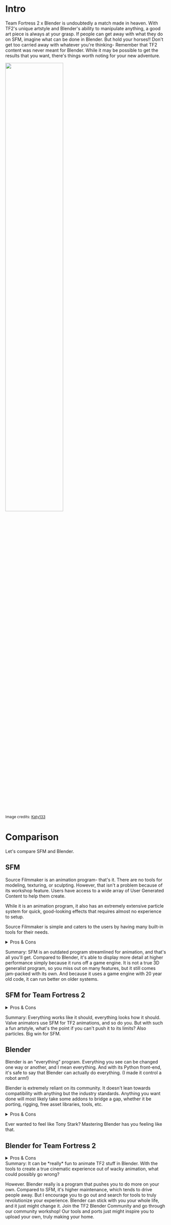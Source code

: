 # Intro

Team Fortress 2 x Blender is undoubtedly a match made in heaven. With TF2's unique artstyle and Blender's ability to manipulate anything, a good art piece is always at your grasp. If people can get away with what they do on SFM, imagine what can be done in Blender. But hold your horses!! Don't get too carried away with whatever you're thinking- Remember that TF2 content was never meant for Blender. While it may be possible to get the results that you want, there's things worth noting for your new adventure.

<img src="https://github.com/user-attachments/assets/95aa5a8f-8921-4da2-9f70-cc1dfb857f12" width=60%>  

<sup>Image credits: [Katy133](https://www.youtube.com/@Katy133)</sup>

# Comparison
Let's compare SFM and Blender.

## SFM
Source Filmmaker is an animation program- that's it. There are no tools for modeling, texturing, or sculpting. However, that isn't a problem because of its workshop feature. Users have access to a wide array of User Generated Content to help them create.

While it is an animation program, it also has an extremely extensive particle system for quick, good-looking effects that requires almost no experience to setup.

Source Filmmaker is simple and caters to the users by having many built-in tools for their needs.
<details>
  <summary>Pros & Cons</summary>

### Pros
- Workshop
  - Thousands of UGC at anyone's disposal
- Streamlined for animation
- Good ratio between scene detail and program performance
  - Because SFM runs off of the Source game engine, everything is more realtime due to having model, lighting, and material data pre-baked, saving tremendous amounts of calculations from being performed.
- Realtime motion paths
  - Blender doesn't have that!
- Quick rigging tools for types of armatures (rigs)
  - It's a matter of clicking an item from a menu to rig a character with Inverse Kinematics.
- Good for old PCs
### Cons
- Extremely outdated
  - Uses Python 2.7
  - 32 bit program (limited to ~3.5GB of RAM!)
  - Very prone to crashing and visual issues
  - Limited rendering options
  - Uses 2007 TF2 (better than nothing I suppose)
  - Entirely reliant on community to workaround issues (respect+)
- Hassle to port
  - Bringing models into SFM can be such a hassle due to:
    - Compiling to .mdl, requiring a prepared .qc file
    - Converting textures to .vtf format
    - Writing materials
    - Requires specific folder structure
  - If they started in Blender, why not keep them there?
- Extremely limiting
  - Making custom shape keys on demand is impossible
  - Adding single images requires making a mesh plane then porting it to SFM

</details>

Summary: SFM is an outdated program streamlined for animation, and that's all you'll get. Compared to Blender, it's able to display more detail at higher performance simply because it runs off a game engine. It is not a true 3D generalist program, so you miss out on many features, but it still comes jam-packed with its own. And because it uses a game engine with 20 year old code, it can run better on older systems.

## SFM for Team Fortress 2
<details>
  <summary>Pros & Cons</summary>
  
### Pros
- Team Fortress 2 content is native to SFM
  - Everything works and looks how it should. Face posing, character shaders, particles, maps
- Easy to rig with IK
- Good ratio between scene detail and program performance
  - TF2 maps can be extremely detailed. Achieving an accurate result in Blender requires many workarounds and affects performance. Of course, this is no issue for SFM.
- Particles galore
  - The one thing Blender doesn't have...
- Built-In action recorder
  - Records your gameplay with ease
- Easy ragdolls
- Great eye shader
- Realtime motion paths
### Cons
- Limiting
  - You cannot make custom face shapes
  - You cannot easily change the lighting on a map
  - You cannot easily edit a material
- Sentries suck
- Map lighting is permanent

</details>

Summary: Everything works like it should, everything looks how it should. Valve animators use SFM for TF2 animations, and so do you. But with such a fun artstyle, what's the point if you can't push it to its limits? Also particles. Big win for SFM.

## Blender
Blender is an "everything" program. Everything you see can be changed one way or another, and I mean everything. And with its Python front-end, it's safe to say that Blender can actually do everything. (I made it control a robot arm!)

Blender is extremely reliant on its community. It doesn't lean towards compatibility with anything but the industry standards. Anything you want done will most likely take some addons to bridge a gap, whether it be porting, rigging, free asset libraries, tools, etc.

<details>
  <summary>Pros & Cons</summary>
  
### Pros
- Unbelievably versatile
  - If this were a swiss army knife, it'd be one you see in a cartoon. It's ridiculous what this program can do.
- Realtime rendering engine
- Raytracing rendering engine
- Good keyframe graph editor
- Great for stylized art pieces
- Great media exporter
- Constantly updated
- Open source
- Geometry nodes
  - Geometry nodes can literally do anything its crazy
- Modular
- Python front-end
### Cons
- Steep learning curve
  - There is so much to learn, but don't be thrown off by how tall the mountain may seem. Slowly but surely, you'll scale it. From moving a vertex, to shading a sphere, to simulating fluids and gasses, you can master it all.
- Requires newer hardware to run

</details>

Ever wanted to feel like Tony Stark? Mastering Blender has you feeling like that.

## Blender for Team Fortress 2
<details>
  <summary>Pros & Cons</summary>
  
### Pros
- Very flexible
  - You can sculpt your own faces onto the mercenaries
  - You can change the lighting on any map
  - You can make stylized shaders with the Shader Editor
  - You can make your own effects
  - You can live edit textures
- Great lighting tools
  - Make lighting your own with Blender's four light types: Point, Sun, Spot, or Area
- Drag 'n' drop assets
  - With Blender's Asset Library tool and the Source Engine Blender Collection, there's no need to preview and confirm loading a model. Just drag 'n' drop into your scene!
- HWM Face Posing
  - Face pose just like you can in SFM!
- Custom rigging tools
  - With constraints (condition/operation-based transformation) idk
- Tons of modifiers
  - With geometry nodes, the build tool, and [much more](https://docs.blender.org/manual/en/latest/modeling/modifiers/index.html), the need to re-export a model for a simple adjustment is GONE.
- Better media exporter
- Better rigs
### Cons
- Approximation is the best we have
  - Team Fortress 2 was never meant for Blender. That means everything needs to be approximated. Maps, facial movement, shaders, you name it. Someone can do a large part of the work, but it may be up to you to clean up the last details.
  - Things that were approximated
    - Lightwarps (gives the distinct toon shading we see on mercs), only in EEVEE
    - VertexLitGeneric shaders (mercs, props, cosmetics, weapons)
    - Map lighting (better in Cycles)
    - Eye shaders
- No particle support.
  - This is the most painful part. Particles have ZERO support in Blender. However, it is absolutely possible to recreate them using geometry nodes by parsing and reading the data of the .pcf file yourself and piecing it together. See [my particles](https://github.com/hisprofile/blenderstuff/tree/main/Creations)
- HWM Face Posing
  - This is mentioned twice, because the way it is currently implemented may not be the most efficient but it may be the only way. Mercenary faces comprise of 300+ shape keys to deform every part of the face. These shape keys can then be controlled with ~50 flex controllers through a series of long math expressions. It's almost a mathematical simulation of facial muscles contract to make a face. These hundreds of math expressions update whenever they can, which can truly hurt performance.
- Map detail, such as grass planes, light cones, sprites, and more are lost.
</details>
Summary: It can be *really* fun to animate TF2 stuff in Blender. With the tools to create a true cinematic experience out of wacky animation, what could possibly go wrong?

However. Blender really is a program that pushes you to do more on your own. Compared to SFM, it's higher maintenance, which tends to drive people away. But I encourage you to go out and search for tools to truly revolutionize your experience. Blender can stick with you your whole life, and it just might change it. Join the TF2 Blender Community and go through our community workshop! Our tools and ports just might inspire you to upload your own, truly making your home.
